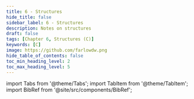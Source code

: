 ```yaml
---
title: 6 - Structures
hide_title: false
sidebar_label: 6 - Structures
description: Notes on structures
draft: false
tags: [Chapter 6, Structures (C)]
keywords: [C]
image: https://github.com/farlowdw.png
hide_table_of_contents: false
toc_min_heading_level: 2
toc_max_heading_level: 5
---
```


import Tabs from '@theme/Tabs';
import TabItem from '@theme/TabItem';
import BibRef from '@site/src/components/BibRef';
